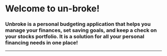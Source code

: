 # Welcome to un-broke!

### Unbroke is a personal budgeting application that helps you manage your finances, set saving goals, and keep a check on your stocks portfolio. It is a solution for all your personal financing needs in one place!

***
